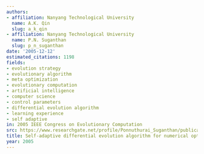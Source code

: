 ```yaml
---
authors:
- affiliation: Nanyang Technological University
  name: A.K. Qin
  slug: a_k_qin
- affiliation: Nanyang Technological University
  name: P.N. Suganthan
  slug: p_n_suganthan
date: '2005-12-12'
estimated_citations: 1198
fields:
- evolution strategy
- evolutionary algorithm
- meta optimization
- evolutionary computation
- artificial intelligence
- computer science
- control parameters
- differential evolution algorithm
- learning experience
- self adaptive
in: 2005 IEEE Congress on Evolutionary Computation
src: https://www.researchgate.net/profile/Ponnuthurai_Suganthan/publication/221007374_Self-adaptive_differential_evolution_algorithm_for_numerical_optimization/links/0c960525d39951f79a000000.pdf?disableCoverPage=true
title: Self-adaptive differential evolution algorithm for numerical optimization
year: 2005
---
```

